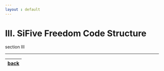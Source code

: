 ```yaml
---
layout : default
---
```


# III. SiFive Freedom Code Structure

section III

* * *

| [back](../sec2/2.md) |
|:---------------------|
